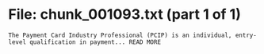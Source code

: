 ﻿# File: chunk_001093.txt (part 1 of 1)
```
The Payment Card Industry Professional (PCIP) is an individual, entry-level qualification in payment... READ MORE
```

